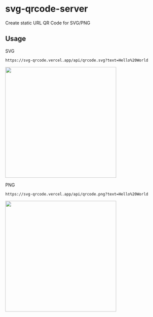 # svg-qrcode-server

Create static URL QR Code for SVG/PNG

## Usage

SVG

```
https://svg-qrcode.vercel.app/api/qrcode.svg?text=Hello%20World
```

<img src="https://svg-qrcode.vercel.app/api/qrcode.svg?text=Hello%20World" width=350>

PNG

```
https://svg-qrcode.vercel.app/api/qrcode.png?text=Hello%20World
```


<img src="https://svg-qrcode.vercel.app/api/qrcode.png?text=Hello%20World" width=350>
